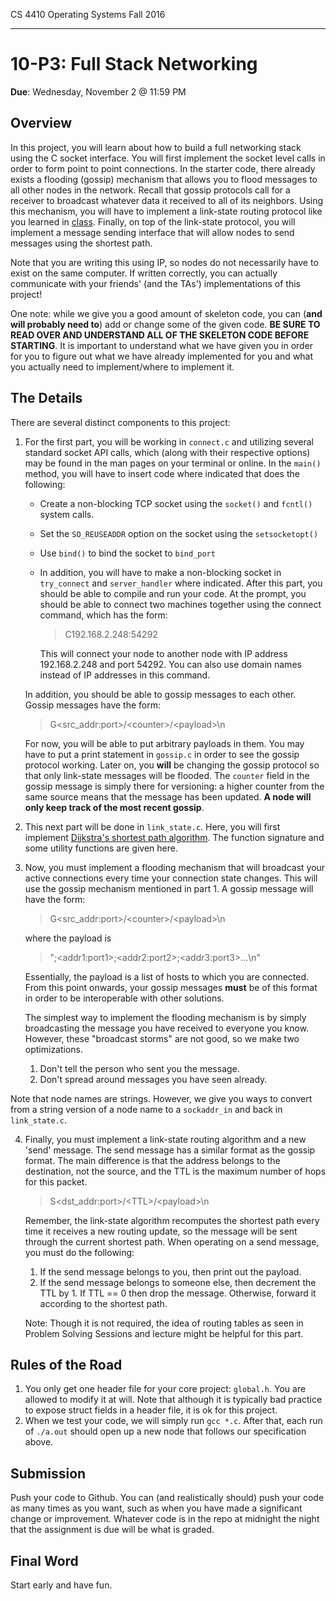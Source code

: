 CS 4410 Operating Systems Fall 2016
___

10-P3: Full Stack Networking
=====================

**Due**: Wednesday, November 2 @ 11:59 PM

Overview
--------

In this project, you will learn about how to build a full networking
stack using the C socket interface. You will first implement the
socket level calls in order to form point to point connections.  In
the starter code, there already exists a flooding (gossip) mechanism
that allows you to flood messages to all other nodes in the
network. Recall that gossip protocols call for a receiver to broadcast 
whatever data it received to all of its neighbors. 
Using this mechanism, you will have to implement a link-state
routing protocol like you learned in 
[class](http://www.cs.cornell.edu/Courses/cs4410/2016fa/slides/09-networking-3.pdf). 
Finally, on top of the link-state protocol, you will
implement a message sending interface that will allow nodes to send
messages using the shortest path.

Note that you are writing this using IP, so nodes do not necessarily
have to exist on the same computer. If written correctly, you can
actually communicate with your friends' (and the TAs') implementations
of this project!

One note: while we give you a good amount of skeleton code, you can
(**and will probably need to**) add or change some of the given
code. **BE SURE TO READ OVER AND UNDERSTAND ALL OF THE SKELETON CODE
BEFORE STARTING**. It is important to understand what we have given
you in order for you to figure out what we have already implemented
for you and what you actually need to implement/where to implement it.

The Details
-----------

There are several distinct components to this project:
    
1. For the first part, you will be working in `connect.c` and
utilizing several standard socket API calls, which (along with their
respective options) may be found in the man pages on your terminal or
online. In the `main()` method, you will have to insert code where
indicated that does the following:
        
    * Create a non-blocking TCP socket using the `socket()` and
      `fcntl()` system calls.
    * Set the `SO_REUSEADDR` option on the socket using the
      `setsocketopt()`
    * Use `bind()` to bind the socket to `bind_port`
    * In addition, you will have to make a non-blocking socket in
      `try_connect` and `server_handler` where indicated. After this
      part, you should be able to compile and run your code.  At the
      prompt, you should be able to connect two machines together
      using the connect command, which has the form:
        
        > C192.168.2.248:54292
        
        This will connect your node to another node with IP address 
        192.168.2.248 and port 54292. You can also use domain names 
        instead of IP addresses in this command.
    
    In addition, you should be able to gossip messages to each
    other. Gossip messages have the form:
            
    > G&lt;src_addr:port&gt;/&lt;counter&gt;/&lt;payload&gt;\n

    For now, you will be able to put arbitrary payloads in them. You
    may have to put a print statement in `gossip.c` in order to see
    the gossip protocol working. Later on, you **will** be changing
    the gossip protocol so that only link-state messages will be
    flooded. The `counter` field in the gossip message is simply there
    for versioning: a higher counter from the same source means that
    the message has been updated. **A node will only keep track of the
    most recent gossip**.


2. This next part will be done in `link_state.c`. Here, you will first
implement [Dijkstra's shortest path
algorithm](http://www.cs.cornell.edu/courses/cs2110/2016sp/L20-GraphsIII/cs2110ShortestPath.pdf). The
function signature and some utility functions are given here.

3. Now, you must implement a flooding mechanism that will broadcast
your active connections every time your connection state changes. This
will use the gossip mechanism mentioned in part 1. A gossip message
will have the form:

    > G&lt;src_addr:port&gt;/&lt;counter&gt;/&lt;payload&gt;\n

    where the payload is

    > ";&lt;addr1:port1&gt;;&lt;addr2:port2&gt;;&lt;addr3:port3&gt;...\n"

    Essentially, the payload is a list of hosts to which you are
    connected. From this point onwards, your gossip messages **must**
    be of this format in order to be interoperable with other
    solutions.

    The simplest way to implement the flooding mechanism is by simply
    broadcasting the message you have received to everyone you
    know. However, these "broadcast storms" are not good, so we make
    two optimizations.

    1. Don't tell the person who sent you the message.
    2. Don't spread around messages you have seen already.

  Note that node names are strings. However, we give you ways to convert 
  from a string version of a node name to a `sockaddr_in` and back in 
  `link_state.c`.

4. Finally, you must implement a link-state routing algorithm and a
new 'send' message. The send message has a similar format as the
gossip format. The main difference is that the address belongs to the
destination, not the source, and the TTL is the maximum number of hops
for this packet.

    > S&lt;dst_addr:port&gt;/&lt;TTL&gt;/&lt;payload&gt;\n

    Remember, the link-state algorithm recomputes the shortest path
    every time it receives a new routing update, so the message will
    be sent through the current shortest path. When operating on a
    send message, you must do the following:

    1. If the send message belongs to you, then print out the payload.
    2. If the send message belongs to someone else, then decrement the
    TTL by 1. If TTL == 0 then drop the message. Otherwise, forward it
    according to the shortest path.

    Note: Though it is not required, the idea of routing tables as seen in 
    Problem Solving Sessions and lecture might be helpful for this part.

Rules of the Road
-----------------

1. You only get one header file for your core project: `global.h`. You
are allowed to modify it at will. Note that although it is typically
bad practice to expose struct fields in a header file, it is ok for
this project.
2. When we test your code, we will simply run `gcc *.c`. After that,
each run of `./a.out` should open up a new node that follows our
specification above.

Submission
----------

Push your code to Github. You can (and realistically should) push your
code as many times as you want, such as when you have made a
significant change or improvement. Whatever code is in the repo at
midnight the night that the assignment is due will be what is graded.

Final Word
----------

Start early and have fun.

